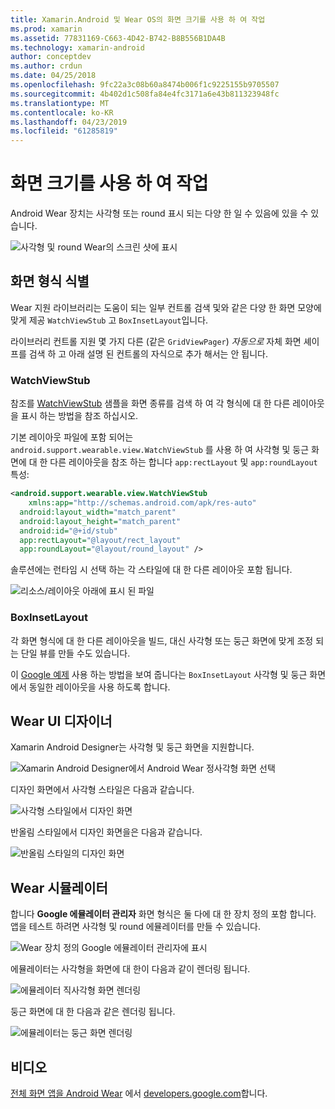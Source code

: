 ```yaml
---
title: Xamarin.Android 및 Wear OS의 화면 크기를 사용 하 여 작업
ms.prod: xamarin
ms.assetid: 77831169-C663-4D42-B742-B8B556B1DA4B
ms.technology: xamarin-android
author: conceptdev
ms.author: crdun
ms.date: 04/25/2018
ms.openlocfilehash: 9fc22a3c08b60a8474b006f1c9225155b9705507
ms.sourcegitcommit: 4b402d1c508fa84e4fc3171a6e43b811323948fc
ms.translationtype: MT
ms.contentlocale: ko-KR
ms.lasthandoff: 04/23/2019
ms.locfileid: "61285819"
---
```

# <a name="working-with-screen-sizes"></a>화면 크기를 사용 하 여 작업

Android Wear 장치는 사각형 또는 round 표시 되는 다양 한 일 수 있음에 있을 수 있습니다.

![사각형 및 round Wear의 스크린 샷에 표시](screen-sizes-images/moyeu-wear.png)

## <a name="identifying-screen-type"></a>화면 형식 식별

Wear 지원 라이브러리는 도움이 되는 일부 컨트롤 검색 및와 같은 다양 한 화면 모양에 맞게 제공 `WatchViewStub` 고 `BoxInsetLayout`입니다.

라이브러리 컨트롤 지원 몇 가지 다른 (같은 `GridViewPager`) *자동으로* 자체 화면 셰이프를 검색 하 고 아래 설명 된 컨트롤의 자식으로 추가 해서는 안 됩니다.

### <a name="watchviewstub"></a>WatchViewStub

참조를 [WatchViewStub](https://developer.xamarin.com/samples/WatchViewStub/) 샘플을 화면 종류를 검색 하 여 각 형식에 대 한 다른 레이아웃을 표시 하는 방법을 참조 하십시오.

기본 레이아웃 파일에 포함 되어는 `android.support.wearable.view.WatchViewStub` 를 사용 하 여 사각형 및 둥근 화면에 대 한 다른 레이아웃을 참조 하는 합니다 `app:rectLayout` 및 `app:roundLayout` 특성:

```xml
<android.support.wearable.view.WatchViewStub
    xmlns:app="http://schemas.android.com/apk/res-auto"
  android:layout_width="match_parent"
  android:layout_height="match_parent"
  android:id="@+id/stub"
  app:rectLayout="@layout/rect_layout"
  app:roundLayout="@layout/round_layout" />
```

솔루션에는 런타임 시 선택 하는 각 스타일에 대 한 다른 레이아웃 포함 됩니다.

![리소스/레이아웃 아래에 표시 된 파일](screen-sizes-images/solution.png)


### <a name="boxinsetlayout"></a>BoxInsetLayout

각 화면 형식에 대 한 다른 레이아웃을 빌드, 대신 사각형 또는 둥근 화면에 맞게 조정 되는 단일 뷰를 만들 수도 있습니다.

이 [Google 예제](https://developer.android.com/training/wearables/ui/layouts.html#same-layout) 사용 하는 방법을 보여 줍니다는 `BoxInsetLayout` 사각형 및 둥근 화면에서 동일한 레이아웃을 사용 하도록 합니다.


## <a name="wear-ui-designer"></a>Wear UI 디자이너

Xamarin Android Designer는 사각형 및 둥근 화면을 지원합니다.

![Xamarin Android Designer에서 Android Wear 정사각형 화면 선택](screen-sizes-images/design-screen-type.png)

디자인 화면에서 사각형 스타일은 다음과 같습니다.

![사각형 스타일에서 디자인 화면](screen-sizes-images/design-rect.png) 

반올림 스타일에서 디자인 화면을은 다음과 같습니다.

![반올림 스타일의 디자인 화면](screen-sizes-images/design-round.png)


## <a name="wear-simulator"></a>Wear 시뮬레이터

합니다 **Google 에뮬레이터 관리자** 화면 형식은 둘 다에 대 한 장치 정의 포함 합니다. 앱을 테스트 하려면 사각형 및 round 에뮬레이터를 만들 수 있습니다.

![Wear 장치 정의 Google 에뮬레이터 관리자에 표시](screen-sizes-images/emulator-devices.png)

에뮬레이터는 사각형을 화면에 대 한이 다음과 같이 렌더링 됩니다.

![에뮬레이터 직사각형 화면 렌더링](screen-sizes-images/recipe-2.png) 

둥근 화면에 대 한 다음과 같은 렌더링 됩니다.

![에뮬레이터는 둥근 화면 렌더링](screen-sizes-images/recipe-2-round.png)

## <a name="video"></a>비디오

[전체 화면 앱을 Android Wear](https://www.youtube.com/watch?v=naf_WbtFAlY) 에서 [developers.google.com](https://www.youtube.com/channel/UC_x5XG1OV2P6uZZ5FSM9Ttw)합니다.


